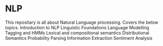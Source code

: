 # NLP

This repositary is all about Natural Language processing.
Covers the below topics.
Introduction to NLP
Linguistic Foundations
Language Modelling
Tagging and HMMs
Lexical and compositional semantics
Distributional Semantics
Probability Parsing
Information Extraction
Sentiment Analysis

